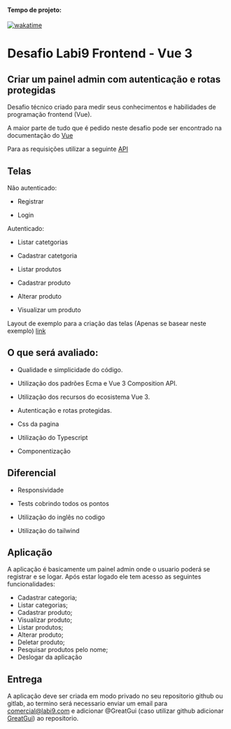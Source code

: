 #### Tempo de projeto:

[![wakatime](https://wakatime.com/badge/user/018e1f5e-85ee-4d1b-9e0e-ed450cf40324/project/69d8f9f4-0023-455e-802c-ccc02c69b4d7.svg)](https://wakatime.com/badge/user/018e1f5e-85ee-4d1b-9e0e-ed450cf40324/project/69d8f9f4-0023-455e-802c-ccc02c69b4d7)

# Desafio Labi9 Frontend - Vue 3


## Criar um painel admin com autenticação e rotas protegidas

Desafio técnico criado para medir seus conhecimentos e habilidades de programação frontend (Vue).

A maior parte de tudo que é pedido neste desafio pode ser encontrado na documentação do [Vue](https://vuejs.org/guide/introduction.html)

Para as requisições utilizar a seguinte [API](https://challenge-labi9-4b4c472d5c07.herokuapp.com/api/docs)


## Telas


Não autenticado:

- Registrar

- Login

Autenticado:


- Listar catetgorias

- Cadastrar catetgoria

- Listar produtos

- Cadastrar produto

- Alterar produto

- Visualizar um produto

Layout de exemplo para a criação das telas (Apenas se basear neste exemplo) [link](https://demos.creative-tim.com/vue-notus/?AFFILIATE=52980#/admin/tables)


## O que será avaliado:

- Qualidade e simplicidade do código.

- Utilização dos padrões Ecma e Vue 3 Composition API.

- Utilização dos recursos do ecosistema Vue 3.

- Autenticação e rotas protegidas.

- Css da pagina

- Utilização do Typescript

- Componentização


## Diferencial

- Responsividade

- Tests cobrindo todos os pontos

- Utilização do inglês no codigo

- Utilização do tailwind


## Aplicação

A aplicação é basicamente um painel admin onde o usuario poderá se registrar e se logar.
Após estar logado ele tem acesso as seguintes funcionalidades:

- Cadastrar categoria;
- Listar categorias;
- Cadastrar produto;
- Visualizar produto;
- Listar produtos;
- Alterar produto;
- Deletar produto;
- Pesquisar produtos pelo nome;
- Deslogar da aplicação

## Entrega

A aplicação deve ser criada em modo privado no seu repositorio github ou gitlab,
ao termino será necessario enviar um email para comercial@labi9.com e adicionar @GreatGui (caso utilizar github  adicionar [GreatGui](https://github.com/GreatGui)) ao repositorio.
